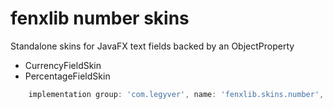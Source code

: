 # fenxlib number skins
Standalone skins for JavaFX text fields backed by an ObjectProperty<BigDecimal>
- CurrencyFieldSkin
- PercentageFieldSkin

```gradle
    implementation group: 'com.legyver', name: 'fenxlib.skins.number', version: '3.0.0-beta.6'
```